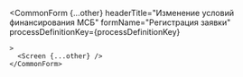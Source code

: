  <CommonForm
      {...other}
      headerTitle="Изменение условий финансирования МСБ"
      formName="Регистрация заявки"
      processDefinitionKey={processDefinitionKey}

    >
      <Screen {...other} />
    </CommonForm>
